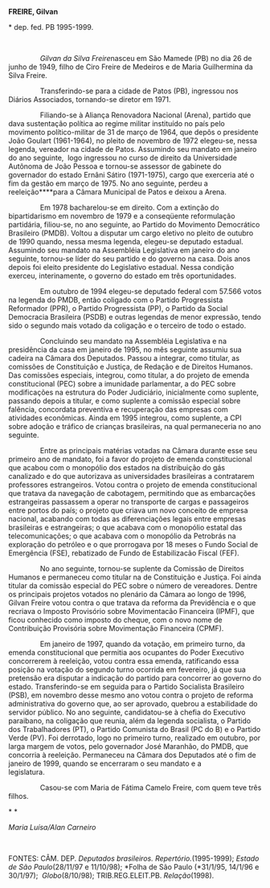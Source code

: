 **FREIRE, Gilvan**

\* dep. fed. PB 1995-1999.

 

                *Gilvan da Silva Freire*nasceu em São Mamede (PB) no dia
26 de junho de 1949, filho de Ciro Freire de Medeiros e de Maria
Guilhermina da Silva Freire.

                Transferindo-se para a cidade de Patos (PB), ingressou
nos Diários Associados, tornando-se diretor em 1971.

                Filiando-se à Aliança Renovadora Nacional (Arena),
partido que dava sustentação política ao regime militar instituído no
país pelo movimento político-militar de 31 de março de 1964, que depôs o
presidente João Goulart (1961-1964), no pleito de novembro de 1972
elegeu-se, nessa legenda, vereador na cidade de Patos. Assumindo seu
mandato em janeiro do ano seguinte,  logo ingressou no curso de direito
da Universidade Autônoma de João Pessoa e tornou-se assessor de gabinete
do governador do estado Ernâni Sátiro (1971-1975), cargo que exerceria
até o fim da gestão em março de 1975. No ano seguinte, perdeu a
reeleição****para a Câmara Municipal de Patos e deixou a Arena.

                Em 1978 bacharelou-se em direito. Com a extinção do
bipartidarismo em novembro de 1979 e a conseqüente reformulação
partidária, filiou-se, no ano seguinte, ao Partido do Movimento
Democrático Brasileiro (PMDB). Voltou a disputar um cargo eletivo no
pleito de outubro de 1990 quando, nessa mesma legenda, elegeu-se
deputado estadual. Assumindo seu mandato na Assembléia Legislativa em
janeiro do ano seguinte, tornou-se líder do seu partido e do governo na
casa. Dois anos depois foi eleito presidente do Legislativo estadual.
Nessa condição exerceu, interinamente, o governo do estado em três
oportunidades.

                Em outubro de 1994 elegeu-se deputado federal com 57.566
votos na legenda do PMDB, então coligado com o Partido Progressista 
Reformador (PPR), o Partido Progressista (PP), o Partido da Social
Democracia Brasileira (PSDB) e outras legendas de menor expressão, tendo
sido o segundo mais votado da coligação e o terceiro de todo o estado.

                Concluindo seu mandato na Assembléia Legislativa e na
presidência da casa em janeiro de 1995, no mês seguinte assumiu sua
cadeira na Câmara dos Deputados. Passou a integrar, como titular, as
comissões de Constituição e Justiça, de Redação e de Direitos Humanos.
Das comissões especiais, integrou, como titular, a do projeto de emenda
constitucional (PEC) sobre a imunidade parlamentar, a do PEC sobre
modificações na estrutura do Poder Judiciário, inicialmente como
suplente, passando depois a titular, e como suplente a comissão especial
sobre falência, concordata preventiva e recuperação das empresas com
atividades econômicas. Ainda em 1995 integrou, como suplente, a CPI
sobre adoção e tráfico de crianças brasileiras, na qual permaneceria no
ano seguinte.

                Entre as principais matérias votadas na Câmara durante
esse seu primeiro ano de mandato, foi a favor do projeto de emenda
constitucional que acabou com o monopólio dos estados na distribuição do
gás canalizado e do que autorizava as universidades brasileiras a
contratarem professores estrangeiros. Votou contra o projeto de emenda
constitucional que tratava da navegação de cabotagem, permitindo que as
embarcações estrangeiras passassem a operar no transporte de cargas e
passageiros entre portos do país; o projeto que criava um novo conceito
de empresa nacional, acabando com todas as diferenciações legais entre
empresas brasileiras e estrangeiras; o que acabava com o monopólio
estatal das telecomunicações; o que acabava com o monopólio da Petrobrás
na exploração do petróleo e o que prorrogava por 18 meses o Fundo Social
de Emergência (FSE), rebatizado de Fundo de Estabilizacão Fiscal (FEF).

                No ano seguinte, tornou-se suplente da Comissão de
Direitos Humanos e permaneceu como titular na de Constituição e Justiça.
Foi ainda titular da comissão especial do PEC sobre o número de
vereadores. Dentre os principais projetos votados no plenário da Câmara
ao longo de 1996, Gilvan Freire votou contra o que tratava da reforma da
Previdência e o que recriava o Imposto Provisório sobre Movimentacão
Financeira (IPMF), que ficou conhecido como imposto do cheque, com o
novo nome de Contribuição Provisória sobre Movimentação Financeira
(CPMF).

                Em janeiro de 1997, quando da votação, em primeiro
turno, da emenda constitucional que permitia aos ocupantes do Poder
Executivo concorrerem à reeleição, votou contra essa emenda, ratificando
essa posição na votação do segundo turno ocorrida em fevereiro, já que
sua pretensão era disputar a indicação do partido para concorrer ao
governo do estado. Transferindo-se em seguida para o Partido Socialista
Brasileiro (PSB), em novembro desse mesmo ano votou contra o projeto de
reforma administrativa do governo que, ao ser aprovado, quebrou a
estabilidade do servidor público. No ano seguinte, candidatou-se à
chefia do Executivo paraibano, na coligação que reunia, além da legenda
socialista, o Partido dos Trabalhadores (PT), o Partido Comunista do
Brasil (PC do B) e o Partido Verde (PV). Foi derrotado, logo no primeiro
turno, realizado em outubro, por larga margem de votos, pelo governador
José Maranhão, do PMDB, que concorria à reeleição. Permaneceu na Câmara
dos Deputados até o fim de janeiro de 1999, quando se encerraram o seu
mandato e a legislatura.            

                Casou-se com Maria de Fátima Camelo Freire, com quem
teve três filhos.

* *

*Maria Luísa/Alan Carneiro*

 

FONTES: CÂM. DEP. *Deputados brasileiros. Repertório.*(1995-1999);
*Estado de São Paulo*(28/11/97 e 11/10/98); *Folha de São Paulo
(*31/1/95, 14/1/96 e 30/1/97);  *Globo*(8/10/98); TRIB.REG.ELEIT.PB.
*Relação*(1998).

 
